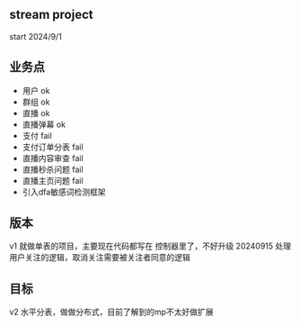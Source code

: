 ## stream project

start 2024/9/1

## 业务点
- 用户 ok 
- 群组 ok
- 直播 ok 
- 直播弹幕 ok
- 支付 fail
- 支付订单分表 fail
- 直播内容审查 fail
- 直播秒杀问题 fail
- 直播主页问题 fail
- 引入dfa敏感词检测框架
## 版本
v1 就做单表的项目，主要现在代码都写在 控制器里了，不好升级
20240915 处理用户关注的逻辑，取消关注需要被关注者同意的逻辑
## 目标
v2 水平分表，做做分布式，目前了解到的mp不太好做扩展